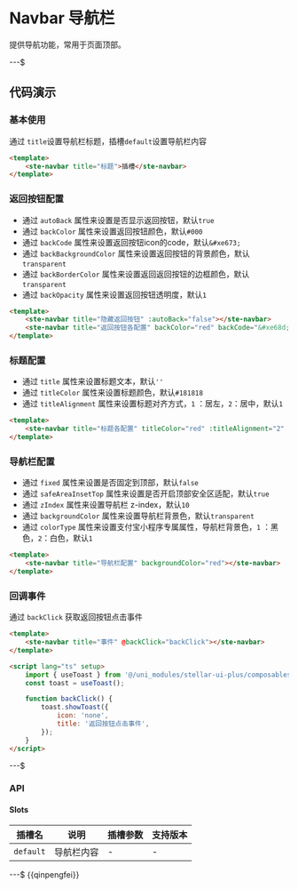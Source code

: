 # Navbar 导航栏

提供导航功能，常用于页面顶部。

---$

## 代码演示

### 基本使用

通过 `title`设置导航栏标题，插槽`default`设置导航栏内容

```html
<template>
    <ste-navbar title="标题">插槽</ste-navbar>
</template>
```

### 返回按钮配置

- 通过 `autoBack` 属性来设置是否显示返回按钮，默认`true`
- 通过 `backColor` 属性来设置返回按钮颜色，默认`#000`
- 通过 `backCode` 属性来设置返回按钮icon的code，默认`&#xe673;`
- 通过 `backBackgroundColor` 属性来设置返回按钮的背景颜色，默认`transparent`
- 通过 `backBorderColor` 属性来设置返回返回按钮的边框颜色，默认`transparent`
- 通过 `backOpacity` 属性来设置返回按钮透明度，默认`1`

```html
<template>
    <ste-navbar title="隐藏返回按钮" :autoBack="false"></ste-navbar>
    <ste-navbar title="返回按钮各配置" backColor="red" backCode="&#xe68d;" backBackgroundColor="green" backBorderColor="blue" :backOpacity="0.4"></ste-navbar>
</template>
```

### 标题配置

- 通过 `title` 属性来设置标题文本，默认`''`
- 通过 `titleColor` 属性来设置标题颜色，默认`#181818`
- 通过 `titleAlignment` 属性来设置标题对齐方式，`1` ：居左，`2`：居中，默认`1`

```html
<template>
    <ste-navbar title="标题各配置" titleColor="red" :titleAlignment="2" :zIndex="100"></ste-navbar>
</template>
```

### 导航栏配置

- 通过 `fixed` 属性来设置是否固定到顶部，默认`false`
- 通过 `safeAreaInsetTop` 属性来设置是否开启顶部安全区适配，默认`true`
- 通过 `zIndex` 属性来设置导航栏 z-index，默认`10`
- 通过 `backgroundColor` 属性来设置导航栏背景色，默认`transparent`
- 通过 `colorType` 属性来设置支付宝小程序专属属性，导航栏背景色，`1` ：黑色，`2`：白色，默认`1`

```html
<template>
    <ste-navbar title="导航栏配置" backgroundColor="red"></ste-navbar>
</template>
```

### 回调事件

通过 `backClick` 获取返回按钮点击事件

```html
<template>
    <ste-navbar title="事件" @backClick="backClick"></ste-navbar>
</template>

<script lang="ts" setup>
    import { useToast } from '@/uni_modules/stellar-ui-plus/composables';
    const toast = useToast();

    function backClick() {
        toast.showToast({
            icon: 'none',
            title: '返回按钮点击事件',
        });
    }
</script>
```

---$

### API

<!-- props -->

#### Slots

| 插槽名    | 说明       | 插槽参数 | 支持版本 |
| --------- | ---------- | -------- | -------- |
| `default` | 导航栏内容 | -        | -        |

---$
{{qinpengfei}}
